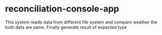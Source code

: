 # reconciliation-console-app

This system reads data from different file system and  compare weather the both data are same. Finally generate result of expected type
